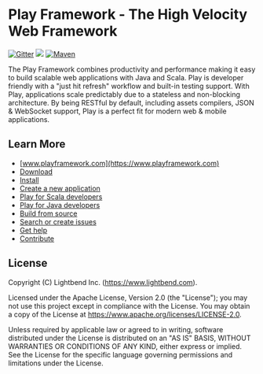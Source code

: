 # Play Framework - The High Velocity Web Framework

[![Gitter](https://img.shields.io/gitter/room/gitterHQ/gitter.svg)](https://gitter.im/playframework/playframework?utm_source=badge&utm_medium=badge&utm_campaign=pr-badge&utm_content=badge) [<img src="https://img.shields.io/travis/playframework/playframework.svg"/>](https://travis-ci.org/playframework/playframework) [![Maven](https://img.shields.io/maven-central/v/com.typesafe.play/play_2.13.svg)](https://mvnrepository.com/artifact/com.typesafe.play/play_2.13)

The Play Framework combines productivity and performance making it easy to build scalable web applications with Java and Scala.  Play is developer friendly with a "just hit refresh" workflow and built-in testing support.  With Play, applications scale predictably due to a stateless and non-blocking architecture.  By being RESTful by default, including assets compilers, JSON & WebSocket support, Play is a perfect fit for modern web & mobile applications.

## Learn More

- [www.playframework.com](https://www.playframework.com)
- [Download](https://www.playframework.com/download)
- [Install](https://www.playframework.com/documentation/latest/Installing)
- [Create a new application](https://www.playframework.com/documentation/latest/NewApplication)
- [Play for Scala developers](https://www.playframework.com/documentation/latest/ScalaHome)
- [Play for Java developers](https://www.playframework.com/documentation/latest/JavaHome)
- [Build from source](https://www.playframework.com/documentation/latest/BuildingFromSource)
- [Search or create issues](https://github.com/playframework/playframework/issues)
- [Get help](https://stackoverflow.com/questions/tagged/playframework)
- [Contribute](https://www.playframework.com/contributing)

## License

Copyright (C) Lightbend Inc. (https://www.lightbend.com).

Licensed under the Apache License, Version 2.0 (the "License"); you may not use this project except in compliance with the License. You may obtain a copy of the License at https://www.apache.org/licenses/LICENSE-2.0.

Unless required by applicable law or agreed to in writing, software distributed under the License is distributed on an "AS IS" BASIS, WITHOUT WARRANTIES OR CONDITIONS OF ANY KIND, either express or implied. See the License for the specific language governing permissions and limitations under the License.
